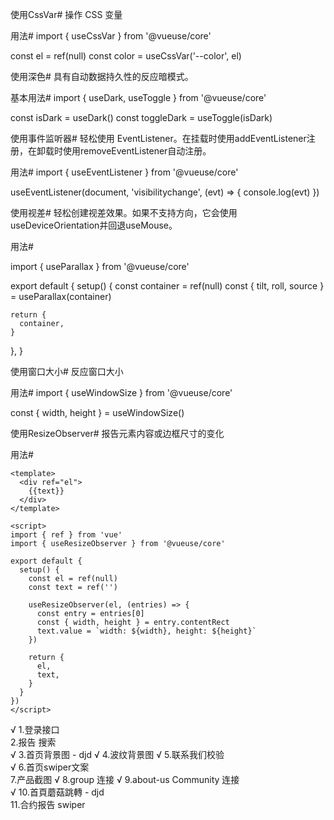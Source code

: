 使用CssVar#
操作 CSS 变量

用法#
import { useCssVar } from '@vueuse/core'

const el = ref(null)
const color = useCssVar('--color', el)

使用深色#
具有自动数据持久性的反应暗模式。

基本用法#
import { useDark, useToggle } from '@vueuse/core'

const isDark = useDark()
const toggleDark = useToggle(isDark)


使用事件监听器#
轻松使用 EventListener。在挂载时使用addEventListener注册，在卸载时使用removeEventListener自动注册。

用法#
import { useEventListener } from '@vueuse/core'

useEventListener(document, 'visibilitychange', (evt) => { console.log(evt) })


使用视差#
轻松创建视差效果。如果不支持方向，它会使用useDeviceOrientation并回退useMouse。

用法#
<div ref='container'>
</div>
import { useParallax } from '@vueuse/core'

export default {
setup() {
const container = ref(null)
const { tilt, roll, source } = useParallax(container)

    return {
      container,
    }
},
}


使用窗口大小#
反应窗口大小

用法#
import { useWindowSize } from '@vueuse/core'

const { width, height } = useWindowSize()

使用ResizeObserver#
报告元素内容或边框尺寸的变化

用法#
````
<template>
  <div ref="el">
    {{text}}
  </div>
</template>

<script>
import { ref } from 'vue'
import { useResizeObserver } from '@vueuse/core'

export default {
  setup() {
    const el = ref(null)
    const text = ref('')

    useResizeObserver(el, (entries) => {
      const entry = entries[0]
      const { width, height } = entry.contentRect
      text.value = `width: ${width}, height: ${height}`
    })

    return {
      el,
      text,
    }
  }
})
</script>

````
√ 1.登录接口  
2.报告 搜索  
√ 3.首页背景图 - djd
√ 4.波纹背景图 
√ 5.联系我们校验  
√ 6.首页swiper文案  
7.产品截图
√ 8.group 连接
√ 9.about-us Community 连接  
√ 10.首頁蘑菇跳轉 - djd  
11.合约报告 swiper  